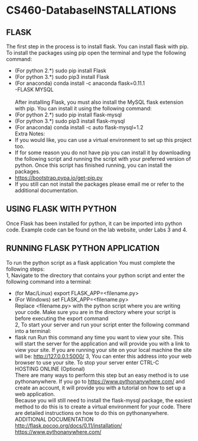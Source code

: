 # CS460-DatabaseINSTALLATIONS
## FLASK
The first step in the process is to install flask. You can install flask with pip. To install the
packages using pip open the terminal and type the following command:</br>
 - (For python 2.*) sudo pip install Flask</br>
 - (For python 3.*) sudo pip3 install Flask</br>
 - (For anaconda) conda install -c anaconda flask=0.11.1</br>
-FLASK MYSQL</br></br>
 After installing Flask, you must also install the MySQL flask extension with pip. You can
install it using the following command:</br>
 - (For python 2.*) sudo pip install flask-mysql</br>
 - (For python 3.*) sudo pip3 install flask-mysql</br>
 - (For anaconda) conda install -c auto flask-mysql=1.2</br>
Extra Notes:</br>
- If you would like, you can use a virtual environment to set up this project too.</br>
- If for some reason you do not have pip you can install it by downloading the following script and running the script with your preferred version of python. Once this script has finished running, you can install the packages.</br>
 - https://bootstrap.pypa.io/get-pip.py</br>
- If you still can not install the packages please email me or refer to the additional documentation.</br>

## USING FLASK WITH PYTHON
Once Flask has been installed for python, it can be imported into python code. Example code can
be found on the lab website, under Labs 3 and 4. </br>

## RUNNING FLASK PYTHON APPLICATION
To run the python script as a flask application You must complete the following steps:</br>
1, Navigate to the directory that contains your python script and enter the following command
into a terminal:</br>
 - (for Mac/Linux) export FLASK_APP=<filename.py> </br>
 - (For Windows) set FLASK_APP=<filename.py> </br>
Replace <filename.py> with the python script where you are writing your code. Make sure
you are in the directory where your script is before executing the export command</br>
2, To start your server and run your script enter the following command into a terminal:
 - flask run
Run this command any time you want to view your site. This will start the server for the
application and will provide you with a link to view your site. If you are running your site on
your local machine the site will be:
 http://127.0.0.1:5000/
3, You can enter this address into your web browser to use your site. To stop your server enter
CTRL-C</br>
HOSTING ONLINE (Optional)</br>
There are many ways to perform this step but an easy method is to use pythonanywhere. If you
go to https://www.pythonanywhere.com/ and create an account, it will provide you with a tutorial
on how to set up a web application.</br>
Because you will still need to install the flask-mysql package, the easiest method to do this is to
create a virtual environment for your code. There are detailed instructions on how to do this on
pythonanywhere. </br>
ADDITIONAL DOCUMENTATION</br>
http://flask.pocoo.org/docs/0.11/installation/
https://www.pythonanywhere.com/
